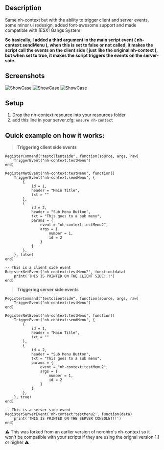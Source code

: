 ## Description
Same nh-context but with the ability to trigger client and server events, some minor ui redesign, added font-awesome support and made compatible with [ESX] Gangs System

**So basically, I added a third argument in the main script event ( nh-context:sendMenu ), when this is set to false or not called, it makes the script call the events  on the client side ( just like the original nh-context ), but when  set to true, it makes the script triggers the events on the server-side.**

## Screenshots

![ShowCase](https://user-images.githubusercontent.com/36258300/174438415-542ddb0e-e5fe-4c22-b9f2-f7363c934598.png)
![ShowCase](https://user-images.githubusercontent.com/36258300/174438397-9bb107e9-3b44-4092-acc5-798fe2028563.png)
![ShowCase](https://user-images.githubusercontent.com/36258300/174438424-abbef8c0-2504-4dce-9f02-9ecbad7297d7.png)

## Setup
1. Drop the nh-context resource into your resources folder
2. add this line in your server.cfg:
`ensure nh-context`

## Quick example on how it works:

> **Triggering client side events**
```
RegisterCommand("testclientside", function(source, args, raw)
    TriggerEvent("nh-context:testMenu")
end)

RegisterNetEvent('nh-context:testMenu', function()
    TriggerEvent('nh-context:sendMenu', {
        {
            id = 1,
            header = "Main Title",
            txt = ""
        },
        {
            id = 2,
            header = "Sub Menu Button",
            txt = "This goes to a sub menu",
            params = {
                event = "nh-context:testMenu2",
                args = {
                    number = 1,
                    id = 2
                }
            }
        },
    }, false)
end)
```

```
-- This is a client side event
RegisterNetEvent('nh-context:testMenu2', function(data)
    print('THIS IS PRINTED ON THE CLIENT SIDE!!!')
end)
```

> **Triggering server side events**

```
RegisterCommand("testclientside", function(source, args, raw)
    TriggerEvent("nh-context:testMenu")
end)

RegisterNetEvent('nh-context:testMenu', function()
    TriggerEvent('nh-context:sendMenu', {
        {
            id = 1,
            header = "Main Title",
            txt = ""
        },
        {
            id = 2,
            header = "Sub Menu Button",
            txt = "This goes to a sub menu",
            params = {
                event = "nh-context:testMenu2",
                args = {
                    number = 1,
                    id = 2
                }
            }
        },
    }, true)
end)
```

```
-- This is a server side event
RegisterServerEvent('nh-context:testMenu2', function(data)
    print('THIS IS PRINTED ON THE SERVER CONSOLE!!!')
end)
```

⚠️ This was forked from an earlier version of nerohiro's nh-context so it won't be compatible with your scripts if they are using the orignal version 1.1 or higher ⚠️
